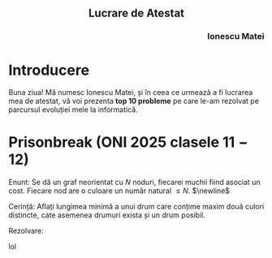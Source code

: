 <h2 style="text-align:center;">Lucrare de Atestat</h2>
<h3 style="text-align:right;"> Ionescu Matei </h3>

# Introducere

Buna ziua! Mă numesc Ionescu Matei, și în ceea ce urmează a fi lucrarea mea de atestat, vă voi prezenta **top 10 probleme** pe care le-am rezolvat pe parcursul evoluției mele la informatică.

# Prisonbreak (ONI $2025$ clasele $11-12$)

Enunt:
Se dă un graf neorientat cu $N$ noduri, fiecarei muchii fiind asociat un cost. Fiecare nod are o culoare un număr natural $\leq N$. $\newline$

Cerință:
Aflați lungimea minimă a unui drum care conțime maxim două culori distincte, cate asemenea drumuri exista și un drum posibil.

Rezolvare:

lol



